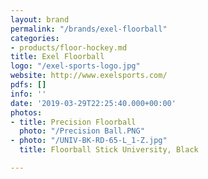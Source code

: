 ```yaml
---
layout: brand
permalink: "/brands/exel-floorball"
categories:
- products/floor-hockey.md
title: Exel Floorball
logo: "/exel-sports-logo.jpg"
website: http://www.exelsports.com/
pdfs: []
info: ''
date: '2019-03-29T22:25:40.000+00:00'
photos:
- title: Precision Floorball
  photo: "/Precision Ball.PNG"
- photo: "/UNIV-BK-RD-65-L_1-Z.jpg"
  title: Floorball Stick University, Black

---
```

